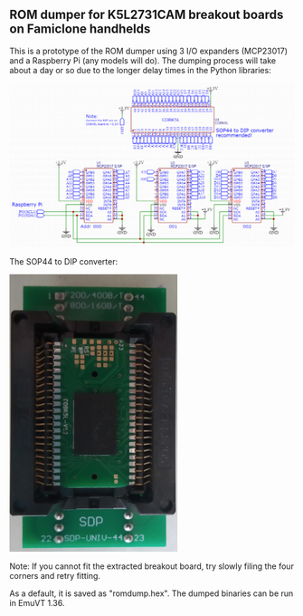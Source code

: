 ## ROM dumper for K5L2731CAM breakout boards on Famiclone handhelds

This is a prototype of the ROM dumper using 3 I/O expanders (MCP23017) and a Raspberry Pi (any models will do). The dumping process will take about a day or so due to the longer delay times in the Python libraries:

![romdump_schematic](romdump_schematic.png)

The SOP44 to DIP converter:

![converter](romdump_converter.png)

Note: If you cannot fit the extracted breakout board, try slowly filing the four corners and retry fitting.

As a default, it is saved as "romdump.hex". The dumped binaries can be run in EmuVT 1.36.
